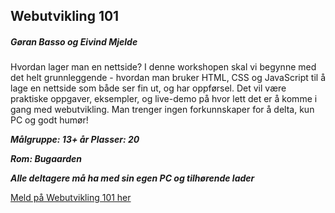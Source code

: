 ## Webutvikling 101
##### Gøran Basso og Eivind Mjelde

Hvordan lager man en nettside?
I denne workshopen skal vi begynne med det helt grunnleggende - hvordan man bruker HTML, CSS og JavaScript til å lage en nettside som både ser fin ut, og har oppførsel.
Det vil være praktiske oppgaver, eksempler, og live-demo på hvor lett det er å komme i gang med webutvikling.
Man trenger ingen forkunnskaper for å delta, kun PC og godt humør!
					

***Målgruppe: 13+ år      Plasser: 20***

***Rom: Bugaarden***

***Alle deltagere må ha med sin egen PC og tilhørende lader***

[Meld på Webutvikling 101 her](https://boosterconf.ticketco.events/no/nb/e/webutvikling_2024)